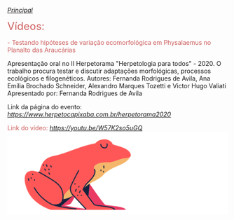 
[*Principal*](https://avilaf.github.io/)

<font size="5"><span style="color: IndianRed">Vídeos: </span> </font>


<span style="color: IndianRed">- Testando   hipóteses   de   variação   ecomorfológica  em  Physalaemus no Planalto das Araucárias </span>

Apresentação oral no II Herpetorama "Herpetologia para todos" - 2020. O trabalho procura testar e discutir adaptações morfológicas, processos ecológicos e filogenéticos. 
Autores: Fernanda Rodrigues de Avila, Ana Emília Brochado Schneider, Alexandro Marques Tozetti e Victor Hugo Valiati
Apresentado por: Fernanda Rodrigues de Avila

Link da página do evento: *<https://www.herpetocapixaba.com.br/herpetorama2020>*

<span style="color: IndianRed">Link do vídeo: *<https://youtu.be/W57K2so5uGQ>* </span>
![](/assets/sapo_rosa.png) 
